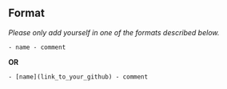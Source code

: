## Format
*Please only add yourself in one of the formats described below.*

`- name - comment`

**OR**

`- [name](link_to_your_github) - comment`
